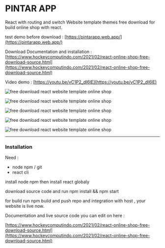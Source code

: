 # PINTAR APP

React with routing and switch Website template themes free download for build online shop with react.

test demo before download : [https://pintarapp.web.app/](https://pintarapp.web.app/)

Download Documentation and installation :
[https://www.hockeycomputindo.com/2021/02/react-online-shop-free-download-source.html](https://www.hockeycomputindo.com/2021/02/react-online-shop-free-download-source.html)

Video demo : [https://youtu.be/vC1P2_dI6lE](https://youtu.be/vC1P2_dI6lE)

![free download react website template online shop](https://1.bp.blogspot.com/-yCvGhj6vo1A/YCKyvRkmfrI/AAAAAAAAMzI/q-qDuwhM5P4VlQlJEi3BMSzDgQPq8i7IACLcBGAsYHQ/s1008/free%2Bdownload%2Breact%2Bwebsite%2Bthemes%2Btemplate%2Bgratis%2B%25281%2529.png)



![free download react website template online shop](https://1.bp.blogspot.com/-oSXG8vBbXnc/YCKywZthv2I/AAAAAAAAMzM/1USvDz9DawMYG6n3oG4kiq9Vn9aU8aX0ACLcBGAsYHQ/s928/free%2Bdownload%2Breact%2Bwebsite%2Bthemes%2Btemplate%2Bgratis%2B%25282%2529.png)




![free download react website template online shop](https://1.bp.blogspot.com/-QsEfMHtTiac/YCKywxH5iTI/AAAAAAAAMzU/z-kBQj-0woIgPp5MQNi7WTI2Oc3JQvD4ACLcBGAsYHQ/s1344/free%2Bdownload%2Breact%2Bwebsite%2Bthemes%2Btemplate%2Bgratis%2B%25284%2529.png)



![free download react website template online shop](https://1.bp.blogspot.com/-elMyTTmHkJc/YCKyxA1oARI/AAAAAAAAMzY/sgYGq03rNLAnODbfQhLDGa6CsYqNmkpwgCLcBGAsYHQ/s687/free%2Bdownload%2Breact%2Bwebsite%2Bthemes%2Btemplate%2Bgratis%2B%25285%2529.png)


![free download react website template online shop](https://1.bp.blogspot.com/-579yTevNjdY/YCKyxxuW7QI/AAAAAAAAMzc/E_KaRBwabLYfR3K4wxps50D5NPOqNdNGACLcBGAsYHQ/s1349/free%2Bdownload%2Breact%2Bwebsite%2Bthemes%2Btemplate%2Bgratis%2B%25286%2529.png)


-------------------------------------------------

### Installation

Need :
+ node npm / git
+ react cli

install node npm then install react globaly

download source code and run npm install && npm start

for build run npm build and push repo and integration with host , your website is live now.

Documentation and live source code you can edit on here : 

[https://www.hockeycomputindo.com/2021/02/react-online-shop-free-download-source.html](https://www.hockeycomputindo.com/2021/02/react-online-shop-free-download-source.html)